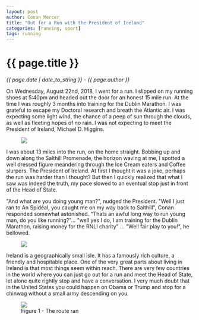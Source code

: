 ```yaml
---
layout: post
author: Conan Mercer
title: "Out for a Run with the President of Ireland"
categories: [running, sport]
tags: running
---
```


<script src="https://polyfill.io/v3/polyfill.min.js?features=es6"></script>
<script id="MathJax-script" async
          src="https://cdn.jsdelivr.net/npm/mathjax@3/es5/tex-mml-chtml.js">
</script>

<div class="post-paragraph">
  <h1>{{ page.title }}</h1>
  <p><i>{{ page.date | date_to_string }} - {{ page.author }}</i></p>

On Wednesday, August 22nd, 2018, I went for a run. I slipped on my running shoes at 5:40pm and headed out the door for an honest 15 mile run. At the time I was roughly 3 months into training for the Dublin Marathon. I was grateful to escape my Doctoral research and breath the Atlantic air. I was expecting some light wind, the chance of a peep of sun through the clouds, as well as fleeting hopes of no rain. I was not expecting to meet the President of Ireland, Michael D. Higgins.
<br>

  <figure>
  <img src="{{site.baseurl}}/assets/minified/images/running/Pres1.jpg">
  </figure>
<p>
I was about 13 miles into the run, on the home straight. Bobbing up and down along the Salthill Promenade, the horizon waving at me, I spotted a well dressed figure meandering through the Ice Cream eaters and Coffee slurpers. The President of Ireland. At first I thought it was a joke, perhaps the run was harder than I thought? But then I quickly realized that what I saw was indeed the truth, my pace slowed to an eventual stop just in front of the Head of State.
</p>

<p>
"And what are you doing young man?", nudged the President. "Well I just ran to An Spidéal, you caught me on my way back to Salthill", Conan responded somewhat astonished. "Thats an awful long way to run young man, do you like running?"... "well yes I do, I am training for the Dublin Marathon, raising money for the RNLI charity" ... "Well fair play to you!", he bellowed.
</p>

  <figure>
  <img src="{{site.baseurl}}/assets/minified/images/running/Pres2.jpg">
  </figure>

<p>
Ireland is a geographically small isle. It has a famously rich culture, a friendly and hospitable place. One of the very great parts about living in Ireland is that most things seem within reach. There are very few countries in the world where you can just go out for a run and meet the Head of State, let alone quite rightly stop and have a conversation. I very much doubt that in the United States you could happen on Obama or Trump and stop for a chinwag without a small army descending on you.
</p>

  <figure>
  <img src="{{site.baseurl}}/assets/minified/images/running/Map.jpg">
  <figcaption>Figure 1 - The route ran </figcaption>
  </figure>
